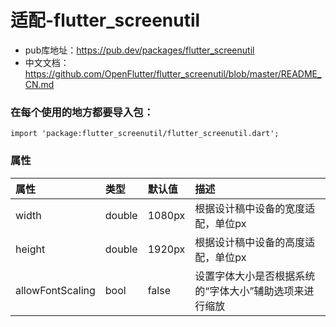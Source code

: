 # 适配-flutter_screenutil

- pub库地址：https://pub.dev/packages/flutter_screenutil
- 中文文档：https://github.com/OpenFlutter/flutter_screenutil/blob/master/README_CN.md

### 在每个使用的地方都要导入包：

```
import 'package:flutter_screenutil/flutter_screenutil.dart';
```

### 属性

| 属性             | 类型   | 默认值 | 描述                                                   |
| :--------------- | :----- | :----- | :----------------------------------------------------- |
| width            | double | 1080px | 根据设计稿中设备的宽度适配，单位px                     |
| height           | double | 1920px | 根据设计稿中设备的高度适配，单位px                     |
| allowFontScaling | bool   | false  | 设置字体大小是否根据系统的“字体大小”辅助选项来进行缩放 |

